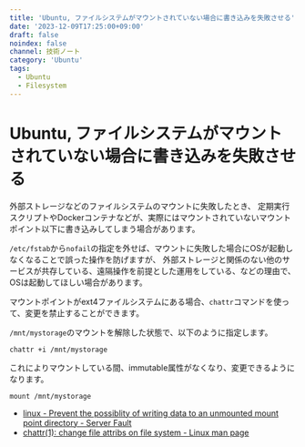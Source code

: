 ```yaml
---
title: 'Ubuntu, ファイルシステムがマウントされていない場合に書き込みを失敗させる'
date: '2023-12-09T17:25:00+09:00'
draft: false
noindex: false
channel: 技術ノート
category: 'Ubuntu'
tags:
  - Ubuntu
  - Filesystem
---
```

# Ubuntu, ファイルシステムがマウントされていない場合に書き込みを失敗させる

外部ストレージなどのファイルシステムのマウントに失敗したとき、
定期実行スクリプトやDockerコンテナなどが、実際にはマウントされていないマウントポイント以下に書き込みしてしまう場合があります。

`/etc/fstab`から`nofail`の指定を外せば、マウントに失敗した場合にOSが起動しなくなることで誤った操作を防げますが、
外部ストレージと関係のない他のサービスが共存している、遠隔操作を前提とした運用をしている、などの理由で、OSは起動してほしい場合があります。

マウントポイントがext4ファイルシステムにある場合、`chattr`コマンドを使って、変更を禁止することができます。

`/mnt/mystorage`のマウントを解除した状態で、以下のように指定します。

```shell
chattr +i /mnt/mystorage
```

これによりマウントしている間、immutable属性がなくなり、変更できるようになります。

```shell
mount /mnt/mystorage
```

- [linux - Prevent the possiblity of writing data to an unmounted mount point directory - Server Fault](https://serverfault.com/questions/570255/prevent-the-possiblity-of-writing-data-to-an-unmounted-mount-point-directory)
- [chattr(1): change file attribs on file system - Linux man page](https://linux.die.net/man/1/chattr)
